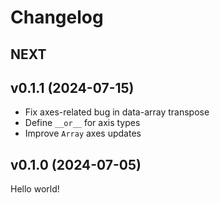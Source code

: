 # Changelog

## NEXT

## v0.1.1 (2024-07-15)

- Fix axes-related bug in data-array transpose
- Define `__or__` for axis types
- Improve `Array` axes updates

## v0.1.0 (2024-07-05)

Hello world!
